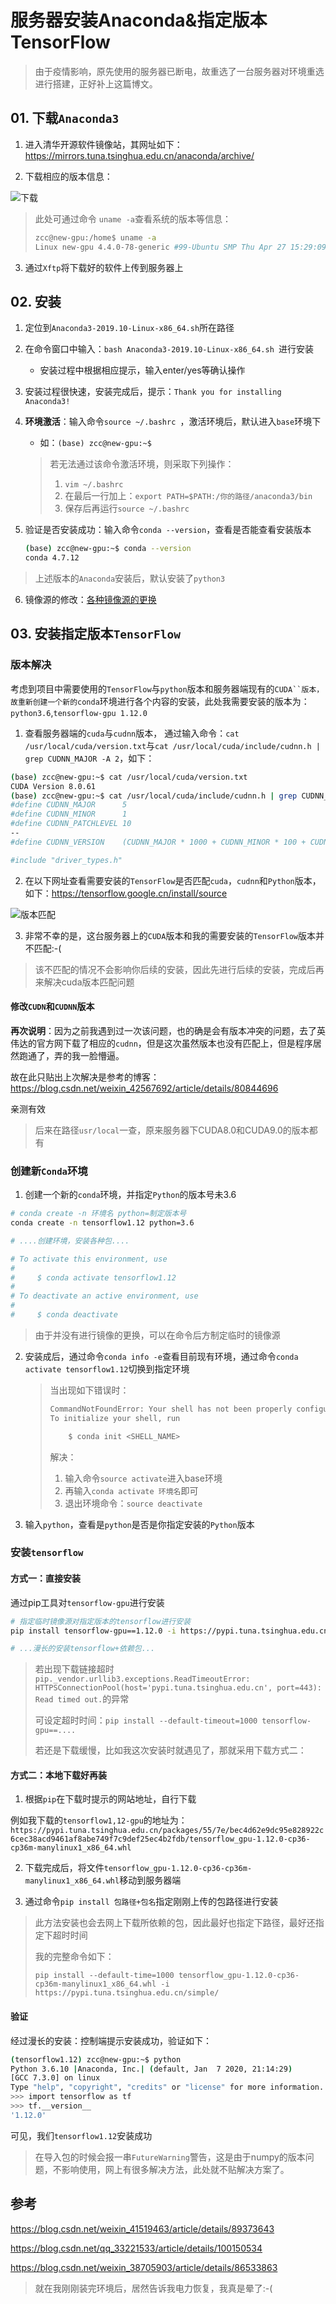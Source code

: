 # 服务器安装Anaconda&指定版本TensorFlow

> 由于疫情影响，原先使用的服务器已断电，故重选了一台服务器对环境重选进行搭建，正好补上这篇博文。

## 01. 下载`Anaconda3`

1. 进入清华开源软件镜像站，其网址如下：https://mirrors.tuna.tsinghua.edu.cn/anaconda/archive/

2. 下载相应的版本信息：

![下载](https://xycnotes.oss-cn-hangzhou.aliyuncs.com/img/202206251729271.JPG)

> 此处可通过命令 `uname -a`查看系统的版本等信息：
>
> ```bash
> zcc@new-gpu:/home$ uname -a
> Linux new-gpu 4.4.0-78-generic #99-Ubuntu SMP Thu Apr 27 15:29:09 UTC 2017 x86_64 x86_64 x86_64 GNU/Linux
> ```

3. 通过`Xftp`将下载好的软件上传到服务器上

## 02. 安装

1. 定位到`Anaconda3-2019.10-Linux-x86_64.sh`所在路径

2. 在命令窗口中输入：`bash Anaconda3-2019.10-Linux-x86_64.sh `进行安装

   * 安装过程中根据相应提示，输入enter/yes等确认操作

3. 安装过程很快速，安装完成后，提示：`Thank you for installing Anaconda3!`

4. **环境激活**：输入命令`source ~/.bashrc `，激活环境后，默认进入`base`环境下

   * 如：`(base) zcc@new-gpu:~$`

   > 若无法通过该命令激活环境，则采取下列操作：
   >
   > 1. `vim ~/.bashrc`
   > 2. 在最后一行加上：`export PATH=$PATH:/你的路径/anaconda3/bin`
   > 3. 保存后再运行`source ~/.bashrc`

5. 验证是否安装成功：输入命令`conda --version`，查看是否能查看安装版本

   ```bash
   (base) zcc@new-gpu:~$ conda --version
   conda 4.7.12
   ```


> 上述版本的`Anaconda`安装后，默认安装了`python3`

6. 镜像源的修改：[各种镜像源的更换](https://www.cnblogs.com/zhuchengchao/p/11622065.html)

## 03. 安装指定版本`TensorFlow`

### 版本解决

考虑到项目中需要使用的`TensorFlow`与`python`版本和服务器端现有的`CUDA``版本，故重新创建一个新的conda`环境进行各个内容的安装，此处我需要安装的版本为：`python3.6`,`tensorflow-gpu 1.12.0`

1. 查看服务器端的`cuda`与`cudnn`版本， 通过输入命令：`cat /usr/local/cuda/version.txt`与`cat /usr/local/cuda/include/cudnn.h | grep CUDNN_MAJOR -A 2`，如下：

```bash
(base) zcc@new-gpu:~$ cat /usr/local/cuda/version.txt
CUDA Version 8.0.61
(base) zcc@new-gpu:~$ cat /usr/local/cuda/include/cudnn.h | grep CUDNN_MAJOR -A 2
#define CUDNN_MAJOR      5
#define CUDNN_MINOR      1
#define CUDNN_PATCHLEVEL 10
--
#define CUDNN_VERSION    (CUDNN_MAJOR * 1000 + CUDNN_MINOR * 100 + CUDNN_PATCHLEVEL)

#include "driver_types.h"

```

2. 在以下网址查看需要安装的`TensorFlow`是否匹配`cuda`，`cudnn`和`Python`版本，如下：https://tensorflow.google.cn/install/source

![版本匹配](https://xycnotes.oss-cn-hangzhou.aliyuncs.com/img/202206251729383.JPG)

3. 非常不幸的是，这台服务器上的`CUDA`版本和我的需要安装的`TensorFlow`版本并不匹配:-(

> 该不匹配的情况不会影响你后续的安装，因此先进行后续的安装，完成后再来解决cuda版本匹配问题

#### 修改`CUDN`和`CUDNN`版本

**再次说明**：因为之前我遇到过一次该问题，也的确是会有版本冲突的问题，去了英伟达的官方网下载了相应的`cudnn`，但是这次虽然版本也没有匹配上，但是程序居然跑通了，弄的我一脸懵逼。

故在此只贴出上次解决是参考的博客：https://blog.csdn.net/weixin_42567692/article/details/80844696

亲测有效

> 后来在路径`usr/local`一查，原来服务器下CUDA8.0和CUDA9.0的版本都有

### 创建新`Conda`环境

1. 创建一个新的`conda`环境，并指定`Python`的版本号未3.6

```bash
# conda create -n 环境名 python=制定版本号
conda create -n tensorflow1.12 python=3.6

# ....创建环境，安装各种包....

# To activate this environment, use
#
#     $ conda activate tensorflow1.12
#
# To deactivate an active environment, use
#
#     $ conda deactivate
```

> 由于并没有进行镜像的更换，可以在命令后方制定临时的镜像源

2. 安装成后，通过命令`conda info -e`查看目前现有环境，通过命令`conda activate tensorflow1.12`切换到指定环境

   > 当出现如下错误时：
   >
   > ```bash
   > CommandNotFoundError: Your shell has not been properly configured to use 'conda activate'.
   > To initialize your shell, run
   > 
   >     $ conda init <SHELL_NAME>
   > ```
   >
   > 解决：
   >
   > 1. 输入命令`source activate`进入base环境
   > 2. 再输入`conda activate 环境名`即可
   > 3. 退出环境命令：`source deactivate`

3. 输入`python`，查看是`python`是否是你指定安装的`Python`版本

### 安装`tensorflow`

#### 方式一：直接安装

通过pip工具对`tensorflow-gpu`进行安装

```bash
# 指定临时镜像源对指定版本的tensorflow进行安装
pip install tensorflow-gpu==1.12.0 -i https://pypi.tuna.tsinghua.edu.cn/simple/

# ...漫长的安装tensorflow+依赖包...
```

> 若出现下载链接超时`pip._vendor.urllib3.exceptions.ReadTimeoutError: HTTPSConnectionPool(host='pypi.tuna.tsinghua.edu.cn', port=443): Read timed out.`的异常
>
> 可设定超时时间：`pip install --default-timeout=1000 tensorflow-gpu==....`
>
> 若还是下载缓慢，比如我这次安装时就遇见了，那就采用下载方式二：

#### 方式二：本地下载好再装

1. 根据`pip`在下载时提示的网站地址，自行下载

例如我下载的`tensorflow1,12-gpu`的地址为：` https://pypi.tuna.tsinghua.edu.cn/packages/55/7e/bec4d62e9dc95e828922c6cec38acd9461af8abe749f7c9def25ec4b2fdb/tensorflow_gpu-1.12.0-cp36-cp36m-manylinux1_x86_64.whl`

2. 下载完成后，将文件`tensorflow_gpu-1.12.0-cp36-cp36m-manylinux1_x86_64.whl`移动到服务器端

3. 通过命令`pip install 包路径+包名`指定刚刚上传的包路径进行安装

> 此方法安装也会去网上下载所依赖的包，因此最好也指定下路径，最好还指定下超时时间
>
> 我的完整命令如下：
>
> `pip install --default-time=1000 tensorflow_gpu-1.12.0-cp36-cp36m-manylinux1_x86_64.whl -i https://pypi.tuna.tsinghua.edu.cn/simple/`

#### 验证

经过漫长的安装：控制端提示安装成功，验证如下：

```bash
(tensorflow1.12) zcc@new-gpu:~$ python
Python 3.6.10 |Anaconda, Inc.| (default, Jan  7 2020, 21:14:29) 
[GCC 7.3.0] on linux
Type "help", "copyright", "credits" or "license" for more information.
>>> import tensorflow as tf
>>> tf.__version__
'1.12.0'
```

可见，我们`tensorflow1.12`安装成功

> 在导入包的时候会报一串`FutureWarning`警告，这是由于numpy的版本问题，不影响使用，网上有很多解决方法，此处就不贴解决方案了。

## 参考

https://blog.csdn.net/weixin_41519463/article/details/89373643

https://blog.csdn.net/qq_33221533/article/details/100150534

https://blog.csdn.net/weixin_38705903/article/details/86533863

> 就在我刚刚装完环境后，居然告诉我电力恢复，我真是晕了:-(